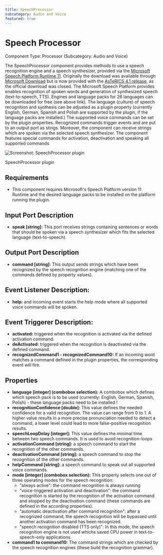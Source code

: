 ```yaml
---
title: SpeechProcessor
subcategory: Audio and Voice
featured: true
---
```


# Speech Processor

Component Type: Processor (Subcategory: Audio and Voice)

The SpeechProcessor component provides methods to use a speech recognition engine and a speech synthesizer, provided via the [Microsoft Speech Platform Runtime 11](https://github.com/asterics/AsTeRICS/releases/download/v4.1.0/SpeechPlatformRuntime11_including_ge-en-es-Language-Packs.zip).
Originally the download was available through [Microsoft Download][1] but is now provided with the [AsTeRICS 4.1 release](https://github.com/asterics/AsTeRICS/releases/download/v4.1.0/SpeechPlatformRuntime11_including_ge-en-es-Language-Packs.zip), as the official download was closed. The Microsoft Speech Platform provides enables recognition of spoken words and generation of synthesized speech (text-to-speech, TTS). Engines and language packs for 26 languages can be downloaded for free (see above link). The language (culture) of speech recognition and synthesis can be adjusted as a plugin property (currently English, German, Spanish and Polish are supported by the plugin, if the language packs are installed.) The supported voice commands can be set by the plugin properties. Recognized commands trigger events and are put to an output port as stings. Moreover, the component can receive strings which are spoken via the selected speech synthesizer. The component features special commands for activation, deactivation and speaking all supported commands

![Screenshot: SpeechProcessor plugin](./img/speechprocessor.jpg "Screenshot: SpeechProcessor plugin")

SpeechProcessor plugin

## Requirements

- This component requires Microsoft's Speech Platform version 11 Runtime and the desired language packs to be installed on the platform running the plugin.

## Input Port Description

- **speak \[string\]:** This port receives strings containing sentences or words that should be spoken via a speech synthesizer which fits the selected language (text-to-speech).

## Output Port Description

- **command \[string\]:** This output sends strings which have been recognized by the speech recognition engine (matching one of the commands defined by property values).

## Event Listener Description:

- **help:** and incoming event starts the help mode where all supported voice commands will be spoken.

## Event Triggerer Description:

- **activated:** triggered when the recognition is activated via the defined activation command.
- **deActivated:** triggered when the recognition is deactivated via the defined command.
- **recognizedCommand1 - recognizedCommand10:** If an incoming word matches a command defined in the plugin properties, the corresponding event will fire.

## Properties

- **language \[integer\] (combobox selection):** A combobox which defines which speech pack is to be used (currently: English, German, Spanish, Polish) - these language packs need to be installed !
- **recognitionConfidence \[double\]:** This value defines the needed confidence for a valid recognition. The value can range from 0 to 1. A higher value results in a more precise pronunciation needed to detect a command, a lower level could lead to more false-positive recognition results.
- **speechLoopDelay \[integer\]:** This value defines the minimal time between two speech commands. It is used to avoid recognition-loops
- **activationCommand \[string\]:** a speech command to start the recognition of the other commands.
- **deactivationCommand \[string\]:** a speech command to stop the recognition of the other commands.
- **helpCommand \[string\]:** a speech command to speak out all supported voice commands.
- **mode \[integer\] (combobox selection):** This property selects one out of three operating modes for the speech recognition:
  - "always active": the command recognition is always running
  - "voice-triggered activation and deactivation": the command recognition is started by the recognition of the activation command and stopped by the deactivation command (these commands are defined in the according properties).
  - "automatic deactivation after command recognition": after a recognized command, the speech recognition will be bypassed until another activation command has been recognized.
  - "speech recognition disabled (TTS only)": In this mode, the speech recognition engine is not used whichs saved CPU power in text-to-speech-only applications.
- **command1 to command10:** The command strings which are checked by the speech recognition engines (these build the recognition grammar).

[1]: http://www.microsoft.com/en-us/download/details.aspx?id=27225
